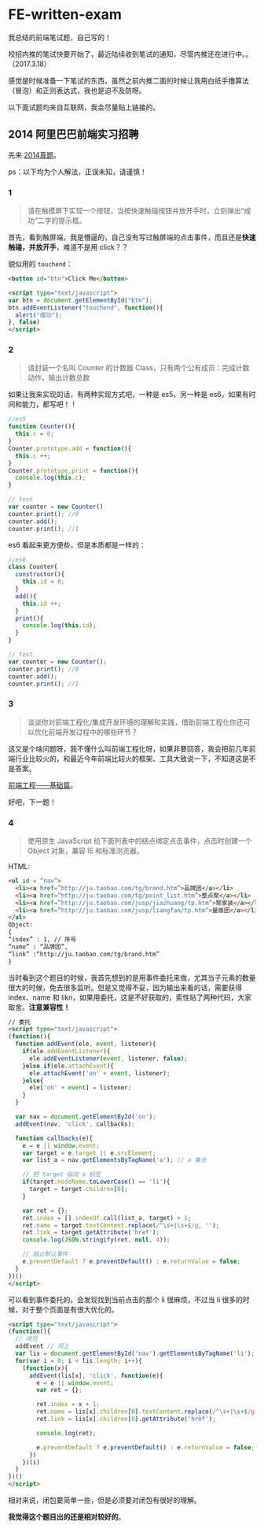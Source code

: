 # FE-written-exam

我总结的前端笔试题，自己写的！

校招内推的笔试快要开始了，最近陆续收到笔试的通知，尽管内推还在进行中。。（2017.3.18）

感觉是时候准备一下笔试的东西，虽然之前内推二面的时候让我用白纸手撸算法（冒泡）和正则表达式，我也是迫不及防呀。

以下面试题均来自互联网，我会尽量贴上链接的。

## 2014 阿里巴巴前端实习招聘

先来 [2014真题](http://www.cnblogs.com/ayqy/p/4376465.html)。

ps：以下均为个人解法，正误未知，请谨慎！

### 1

>请在触摸屏下实现一个按钮，当按快速触碰按钮并放开手时，立刻弹出“成功”二字的提示框。

首先，看到触屏端，我是懵逼的，自己没有写过触屏端的点击事件，而且还是**快速触碰，并放开手**，难道不是用 click？？

貌似用的 `touchend`：

```html
<button id="btn">Click Me</button>

<script type="text/javascript">
var btn = document.getElementById("btn");
btn.addEventListener("touchend", function(){
  alert("成功");
}, false)
</script>
```

### 2

>请封装一个名叫 Counter 的计数器 Class，只有两个公有成员：完成计数动作，输出计数总数

如果让我来实现的话，有两种实现方式吧，一种是 es5，另一种是 es6，如果有时间和能力，都写吧！！

```javascript
//es5
function Counter(){
  this.c = 0;
}
Counter.prototype.add = function(){
  this.c ++;
}
Counter.prototype.print = function(){
  console.log(this.c);
}

// test
var counter = new Counter()
counter.print(); //0
counter.add();
counter.print(); //1
```

es6 看起来更方便些，但是本质都是一样的：

```javascript
//es6
class Counter{
  constructor(){
    this.id = 0;
  }
  add(){
    this.id ++;
  }
  print(){
    console.log(this.id);
  }
}

// test
var counter = new Counter();
counter.print(); //0
counter.add();
counter.print(); //1
```

### 3

>谈谈你对前端工程化/集成开发环境的理解和实践，借助前端工程化你还可以优化前端开发过程中的哪些环节？

这又是个啥问题呀，我不懂什么叫前端工程化呀，如果非要回答，我会把前几年前端行业比较火的，和最近今年前端比较火的框架、工具大致说一下，不知道这是不是答案。

[前端工程——基础篇](https://github.com/fouber/blog/issues/10)。

好吧，下一题！

### 4

>使用原生 JavaScript 给下面列表中的结点绑定点击事件，点击时创建一个 Object 对象，兼容 IE 和标准浏览器。

HTML:

```html
<ul id = “nav”>
  <li><a href=”http://ju.taobao.com/tg/brand.htm”>品牌团</a></li>
  <li><a href=”http://ju.taobao.com/tg/point_list.htm”>整点聚</a></li>
  <li><a href=”http://ju.taobao.com/jusp/jiazhuang/tp.htm”>聚家装</a></li>
  <li><a href=”http://ju.taobao.com/jusp/liangfan/tp.htm”>量贩团</a></li>
</ul>
Object:
{
“index” : 1, // 序号
“name” : “品牌团”,
“link” :“http://ju.taobao.com/tg/brand.htm”
}
```

当时看到这个题目的时候，我首先想到的是用事件委托来做，尤其当子元素的数量很大的时候，免去很多监听。但是又觉得不妥，因为输出来看的话，需要获得 index、name 和 likn，如果用委托，这是不好获取的，索性贴了两种代码，大家取舍。**注意兼容性！**

```html
// 委托
<script type="text/javascript">
(function(){
  function addEvent(ele, event, listener){
    if(ele.addEventListener){
      ele.addEventListener(event, listener, false);
    }else if(ele.attachEvent){
      ele.attachEvent('on' + event, listener);
    }else{
      ele['on' + event] = listener;
    }
  }

  var nav = document.getElementById('on');
  addEvent(nav, 'click', callbacks);

  function callbacks(e){
    e = e || window.event;
    var target = e.target || e.srcElement;
    var list_a = nav.getElementsByTagName('a'); // a 集合

    // 把 target 指向 a 标签
    if(target.nodeName.toLowerCase() == 'li'){
      target = target.children[0];
    }

    var ret = {};
    ret.index = [].indexOf.call(list_a, target) + 1;
    ret.name = target.textContent.replace(/^\s+|\s+$/g, '');
    ret.link = target.getAttribute('href');
    console.log(JSON.stringify(ret, null, 4));

    // 阻止默认事件
    e.preventDefault ? e.preventDefault() : e.returnValue = false;
  }
})()
</script>
```

可以看到事件委托的，会发现找到当前点击的那个 li 很麻烦，不过当 li 很多的时候，对于整个页面是有很大优化的。

```html
<script type="text/javascript">
(function(){
  // 闭包
  addEvent // 同上
  var lis = document.getElementById('nav').getElementsByTagName('li');
  for(var i = 0; i < lis.length; i++){
    (function(x){
      addEvent(lis[x], 'click', function(e){
        e = e || window.event;
        var ret = {};

        ret.index = x + 1;
        ret.name = lis[x].children[0].textContent.replace(/^\s+|\s+$/g, '');
        ret.link = lis[x].children[0].getAttribute('href');

        console.log(ret);

        e.preventDefault ? e.preventDefault() : e.returnValue = false;
      })
    })(i)
  }
})()
</script>
```

相对来说，闭包要简单一些，但是必须要对闭包有很好的理解。

**我觉得这个题目出的还是相对较好的**。
